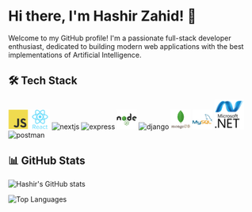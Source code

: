 # Hi there, I'm Hashir Zahid! 👋

Welcome to my GitHub profile! I'm a passionate full-stack developer enthusiast, dedicated to building modern web applications with the best implementations of Artificial Intelligence.  



## 🛠️ Tech Stack  

  <img src="https://raw.githubusercontent.com/devicons/devicon/master/icons/javascript/javascript-original.svg" alt="javascript" width="40" height="40"/>
  <img src="https://raw.githubusercontent.com/devicons/devicon/master/icons/react/react-original-wordmark.svg" alt="react" width="40" height="40"/>
  <img src="https://cdn.jsdelivr.net/gh/devicons/devicon/icons/nextjs/nextjs-original.svg" alt="nextjs" width="40" height="40"/>
  <img src="https://raw.githubusercontent.com/devicons/devicon/master/icons/
express/express-original-wordmark.svg" alt="express" width="40" height="40"/>
  <img src="https://raw.githubusercontent.com/devicons/devicon/master/icons/nodejs/nodejs-original-wordmark.svg" alt="nodejs" width="40" height="40"/>
  <img src="https://cdn.jsdelivr.net/gh/devicons/devicon/icons/django/django-plain.svg" alt="django" width="40" height="40"/>
  <img src="https://raw.githubusercontent.com/devicons/devicon/master/icons/mongodb/mongodb-original-wordmark.svg" alt="mongodb" width="40" height="40"/>
  <img src="https://raw.githubusercontent.com/devicons/devicon/master/icons/mysql/mysql-original-wordmark.svg" alt="mysql" width="40" height="40"/>
  <img src="https://raw.githubusercontent.com/devicons/devicon/master/icons/dot-net/dot-net-original-wordmark.svg" alt=".NET" width="60" height="60"/>
  <img src="https://www.vectorlogo.zone/logos/
getpostman/getpostman-icon.svg" alt="postman" 
width="40" height="40"/>

## 📊 GitHub Stats

![Hashir's GitHub stats](https://github-readme-stats.vercel.app/api?username=hashir-zahid&show_icons=true&theme=radical&count_private=true&include_all_commits=true&cache_seconds=1800
)

![Top Languages](https://github-readme-stats.vercel.app/api/top-langs/?username=hashir-zahid&layout=compact&theme=radical&cache_seconds=1800
)
